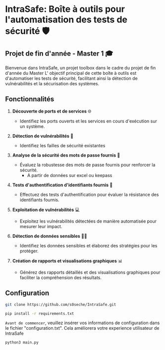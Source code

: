 # IntraSafe: Boîte à outils pour l'automatisation des tests de sécurité 🛡️

## Projet de fin d'année - Master 1 🎓

Bienvenue dans IntraSafe, un projet toolbox dans le cadre du projet de fin d'année du Master 
L' objectif principal de cette boîte à outils est d'automatiser les tests de sécurité, facilitant ainsi la détection de vulnérabilités et la sécurisation des systèmes.

## Fonctionnalités

1. **Découverte de ports et de services** 🌐
   - Identifiez les ports ouverts et les services en cours d'exécution sur un système.

2. **Détection de vulnérabilités** 🚨
    - Identifiez les failles de sécurité existantes 
    
3. **Analyse de la sécurité des mots de passe fournis** 🔐
   - Évaluez la robustesse des mots de passe fournis pour renforcer la sécurité. 
        - A partir de données sur excel ou keepass

4. **Tests d'authentification d'identifiants fournis** 🤖
   - Effectuez des tests d'authentification pour évaluer la résistance des identifiants fournis.

5. **Exploitation de vulnérabilités** 💻
   - Exploitez les vulnérabilités détectées de manière automatisée pour mesurer leur impact.

6. **Détection de données sensibles** 🕵️‍♂️
   - Identifiez les données sensibles et élaborez des stratégies pour les protéger.

7. **Création de rapports et visualisations graphiques** 📊
   - Générez des rapports détaillés et des visualisations graphiques pour faciliter la compréhension des résultats.

## Configuration

```bash
git clone https://github.com/s0seche/IntraSafe.git
```
```bash
pip install -r requirements.txt
```

`Avant de commencer`, veuillez insérer vos informations de configuration dans le fichier "configuration.txt". Cela améliorera votre experience utilisateur de IntraSafe

```bash
python3 main.py
```